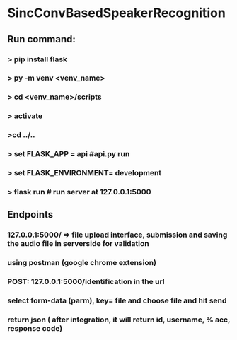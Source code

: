 # SincConvBasedSpeakerRecognition

## Run command: 
### > pip install flask
### > py -m venv <venv_name>
### > cd <venv_name>/scripts
### > activate
### >cd ../..
### > set FLASK_APP = api  #api.py run 
### > set FLASK_ENVIRONMENT= development  
### > flask run # run server at 127.0.0.1:5000

## Endpoints
### 127.0.0.1:5000/  => file upload interface, submission and saving the audio file in serverside for validation
 
### using postman (google chrome extension)
### POST: 127.0.0.1:5000/identification in the url
### select form-data (parm), key= file and choose file and hit send 
### return json ( after integration, it will return id, username, % acc, response code)
